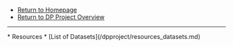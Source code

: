 <!-- docs/_sidebar.md -->

* [Return to Homepage](/#demystifying-programming-dp)
* [Return to DP Project Overview](/dpproject/dpproject)
<hr>
* Resources  
* [List of Datasets](/dpproject/resources_datasets.md)


